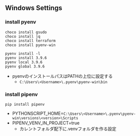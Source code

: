 ## Windows Settings


### install pyenv 

```
choco install gsudo
choco install jq
choco install terraform
choco install pyenv-win

pyenv install -l
pyenv install 3.9.6
pyenv local 3.9.6
pyenv global 3.9.6
```

- pyenvのインストールパスはPATHの上位に設定する
  - `C:\Users\<Username>\.pyenv\pyenv-win\bin`


### install pipenv

```
pip install pipenv
```

- PYTHONSCRIPT_HOME=`C:\Users\<Username>\.pyenv\pyenv-win\versions\<version>\Scripts`
- PIPENV_VENV_IN_PROJECT=true
  - カレントフォルダ配下に.venvフォルダを作る設定


